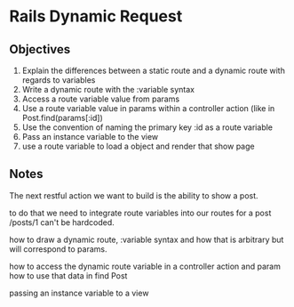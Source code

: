 # Rails Dynamic Request

## Objectives


1. Explain the differences between a static route and a dynamic route with regards to variables
2. Write a dynamic route with the :variable syntax
3. Access a route variable value from params
4. Use a route variable value in params within a controller action (like in Post.find(params[:id])
5. Use the convention of naming the primary key :id as a route variable
6. Pass an instance variable to the view
7. use a route variable to load a object and render that show page

## Notes

The next restful action we want to build is the ability to show a post.

to do that we need to integrate route variables into our routes for a post /posts/1 can't be hardcoded.

how to draw a dynamic route, :variable syntax and how that is arbitrary but will correspond to params.

how to access the dynamic route variable in a controller action and param how to use that data in find Post

passing an instance variable to a view
